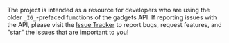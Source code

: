The project is intended as a resource for developers who are using the older `_IG_`-prefaced functions of the gadgets API. If reporting issues with the API, please visit the [Issue Tracker](http://code.google.com/p/igoogle-legacy/wiki/IssuesTab?tm=3) to report bugs, request features, and "star" the issues that are important to you!